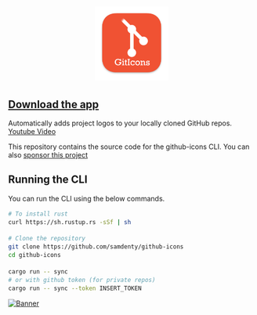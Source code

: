 <h1 align="center">
  <img src="./logo.png" width="150">
</h1>

## [Download the app](https://github.com/samdenty/github-icons/releases/latest)

Automatically adds project logos to your locally cloned GitHub repos. [Youtube Video](https://www.youtube.com/watch?v=jrO3qSEpAFU)

This repository contains the source code for the github-icons CLI. You can also [sponsor this project](https://github.com/sponsors/samdenty)

## Running the CLI

You can run the CLI using the below commands.

<!-- brew install mysql-client
cargo install diesel_cli --no-default-features --features mysql -->

```bash
# To install rust
curl https://sh.rustup.rs -sSf | sh

# Clone the repository
git clone https://github.com/samdenty/github-icons
cd github-icons

cargo run -- sync
# or with github token (for private repos)
cargo run -- sync --token INSERT_TOKEN
```

[![Banner](./banner.gif)](https://samddenty.gumroad.com/l/git-icons)
